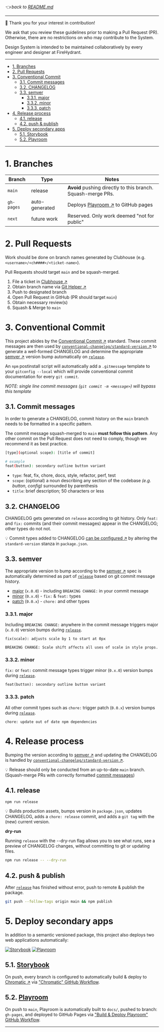 _👈 back to [README.md](./README.md)_

---

🙏 Thank you for your interest in contribution!

We ask that you review these guidelines prior to making a Pull Request (PR). Otherwise, there are no restrictions on who may contribute to the System.

Design System is intended to be maintained collaboratively by every engineer and designer at FireHydrant.

---

- [1. Branches](#1-branches)
- [2. Pull Requests](#2-pull-requests)
- [3. Conventional Commit](#3-conventional-commit)
  - [3.1. Commit messages](#31-commit-messages)
  - [3.2. CHANGELOG](#32-changelog)
  - [3.3. semver](#33-semver)
    - [3.3.1. major](#331-major)
    - [3.3.2. minor](#332-minor)
    - [3.3.3. patch](#333-patch)
- [4. Release process](#4-release-process)
  - [4.1. release](#41-release)
  - [4.2. push & publish](#42-push--publish)
- [5. Deploy secondary apps](#5-deploy-secondary-apps)
  - [5.1. Storybook](#51-storybook)
  - [5.2. Playroom](#52-playroom)

---

# 1. Branches

| Branch     | Type           | Notes                                                        |
| ---------- | -------------- | ------------------------------------------------------------ |
| `main`     | release        | **Avoid** pushing directly to this branch. Squash-merge PRs. |
| `gh-pages` | auto-generated | Deploys [Playroom ↗️][playroom] to GitHub pages              |
| `next`     | future work    | Reserved. Only work deemed "not for public"                  |

# 2. Pull Requests

Work should be done on branch names generated by Clubhouse (e.g. `<username>/<ch####>/<ticket-name>`).

Pull Requests should target `main` and be squash-merged.

1. File a ticket in [Clubhouse ↗️][clubhouse]
2. Obtain branch name via [Git Helper ↗️](https://help.clubhouse.io/hc/en-us/articles/207540323-Using-Branches-and-Pull-Requests-with-the-Clubhouse-VCS-Integrations)
3. Push to designated branch
4. Open Pull Request in GitHub (PR should target `main`)
5. Obtain necessary review(s)
6. Squash & Merge to `main`

# 3. Conventional Commit

This project abides by the [Conventional Commit ↗](https://www.conventionalcommits.org/) standard. These commit messages are then used by [`conventional-changelog/standard-version` ↗️](https://github.com/conventional-changelog/standard-version) to generate a well-formed CHANGELOG and determine the appropriate [semver ↗️](https://semver.org/) version bump automatically on [`release`](#41-run-release).

An `npm` postinstall script will automatically add a `.gitmessage` template to your `gitconfig --local` which will provide conventional commit documentation for every `git commit`.

_NOTE: single line commit messages (`git commit -m <message>`) will bypass this template_

## 3.1. Commit messages

In order to generate a CHANGELOG, commit history on the `main` branch needs to be formatted in a specific pattern.

The commit message squash-merged to `main` **must follow this pattern**. Any other commit on the Pull Request does not need to comply, though we recommend it as best practice.

```bash
[type](optional scope): [title of commit]

# example
feat(button): secondary outline button variant
```

- `type`: feat, fix, chore, docs, style, refactor, perf, test
- `scope`: (optional) a noun describing any section of the codebase _(e.g. button, config)_ surrounded by parenthesis
- `title`: brief description; 50 characters or less

## 3.2. CHANGELOG

CHANGELOG gets generated on `release` according to git history. Only `feat:` and `fix:` commits (and their commit messages) appear in the CHANGELOG; other types do not not.

💡 Commit types added to CHANGELOG [can be configured ↗️](https://github.com/conventional-changelog/conventional-changelog-config-spec/blob/master/versions/2.1.0/README.md#types) by altering the `standard-version` stanza in `package.json`.

## 3.3. semver

The appropriate version to bump according to the [semver ↗️](https://semver.org/) spec is automatically determined as part of [`release`](#41-run-release) based on git commit message history.

- [major](#331-major) (`x.0.0`) - including `BREAKING CHANGE:` in your commit message
- [minor](#332-minor) (`0.x.0`) - `fix:` & `feat:` types
- [patch](#333-patch) (`0.0.x`) - `chore:` and other types

### 3.3.1. major

Including `BREAKING CHANGE:` anywhere in the commit message triggers major (`x.0.0`) version bumps during [`release`](#41-run-release).

```
fix(scale): adjusts scale by 1 to start at 0px

BREAKING CHANGE: Scale shift affects all uses of scale in style props.
```

### 3.3.2. minor

`fix:` or `feat:` commit message types trigger minor (`0.x.0`) version bumps during [`release`](#41-run-release).

```
feat(button): secondary outline button variant
```

### 3.3.3. patch

All other commit types such as `chore:` trigger patch (`0.0.x`) version bumps during [`release`](#41-run-release).

```
chore: update out of date npm dependencies
```

# 4. Release process

Bumping the version according to [semver ↗️](https://semver.org/) and updating the CHANGELOG is handled by [`conventional-changelog/standard-version` ↗️](https://github.com/conventional-changelog/standard-version).

💡 Release should only be conducted from an up-to-date `main` branch. (Squash-merge PRs with correctly formatted [commit messages](#31-commit-messages))

## 4.1. release

```bash
npm run release
```

💡 Builds production assets, bumps version in `package.json`, updates CHANGELOG, adds a `chore: release` commit, and adds a `git tag` with the (new) current version.

**dry-run**

Running `release` with the --dry-run flag allows you to see what runs, see a preview of CHANGELOG changes, without committing to git or updating files.

```bash
npm run release -- --dry-run
```

## 4.2. push & publish

After [`release`](#41-run-release) has finished without error, push to remote & publish the package.

```bash
git push --follow-tags origin main && npm publish
```

# 5. Deploy secondary apps

In addition to a semantic versioned package, this project also deploys two web applications automatically:

[![Storybook](https://raw.githubusercontent.com/storybooks/brand/master/badge/badge-storybook.svg)][storybook]
[![Playroom](https://img.shields.io/badge/playroom-live-000)][playroom]

## 5.1. [Storybook][storybook]

On push, every branch is configured to automatically build & deploy to [Chromatic ↗️][chromatic] via ["Chromatic" GitHub Workflow](./.github/workflows/chromatic.yml).

## 5.2. [Playroom][playroom]

On push to `main`, Playroom is automatically built to `docs/`, pushed to branch: `gh-pages`, and deployed to GitHub Pages via ["Build & Deploy Playroom" GitHub Workflow](./.github/workflows/playroom.yml).

---

[chromatic]: https://www.chromatic.com/builds?appId=607731addb01d30021caeac2
[clubhouse]: https://app.clubhouse.io/firehydrant/project/18818/design-system
[playroom]: https://firehydrant.github.io/design-system/
[storybook]: https://main--607731addb01d30021caeac2.chromatic.com/
